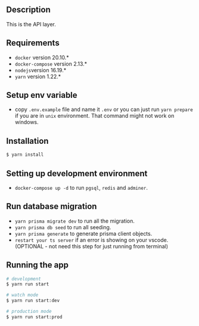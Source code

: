 ## Description

This is the API layer.

## Requirements
- `docker` version 20.10.*
- `docker-compose` version 2.13.*
- `nodejs`version 16.19.*
- `yarn` version 1.22.*

## Setup env variable
- copy `.env.example` file and name it `.env` or you can just run `yarn prepare` if you are in `unix` environment. That command might not work on windows.

## Installation

```bash
$ yarn install
```

## Setting up development environment
- `docker-compose up -d` to run `pgsql`, `redis` and `adminer`.

## Run database migration
- `yarn prisma migrate dev` to run all the migration.
- `yarn prisma db seed` to run all seeding.
- `yarn prisma generate` to generate prisma client objects.
- `restart your ts server` if an error is showing on your vscode. (OPTIONAL - not need this step for just running from terminal)

## Running the app

```bash
# development
$ yarn run start

# watch mode
$ yarn run start:dev

# production mode
$ yarn run start:prod
```
